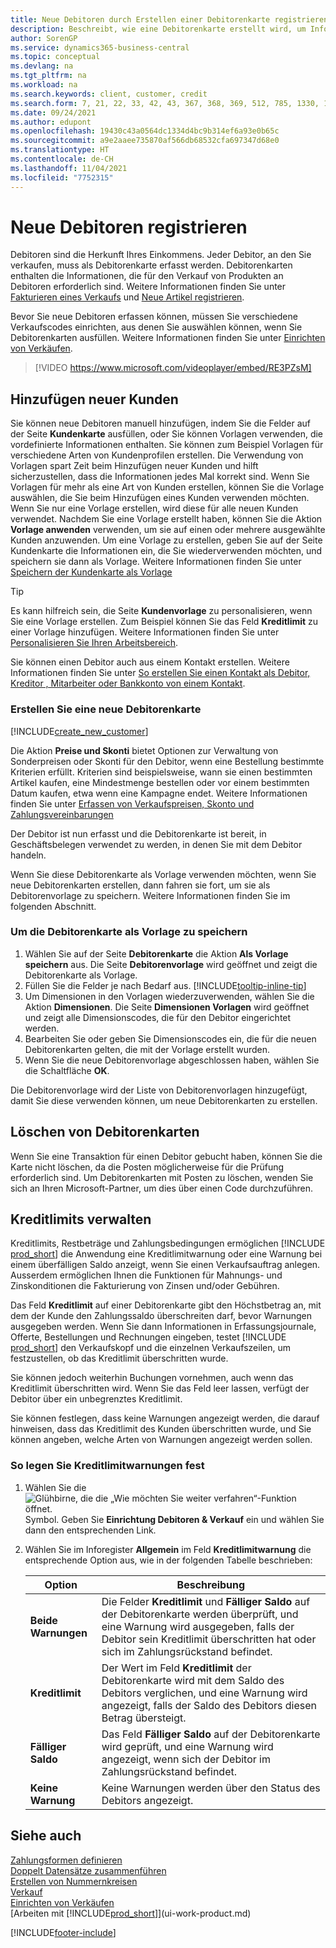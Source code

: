 ```yaml
---
title: Neue Debitoren durch Erstellen einer Debitorenkarte registrieren
description: Beschreibt, wie eine Debitorenkarte erstellt wird, um Informationen zu jedem neuen Debitor oder Clients zu erfassen, an die Sie verkaufen.
author: SorenGP
ms.service: dynamics365-business-central
ms.topic: conceptual
ms.devlang: na
ms.tgt_pltfrm: na
ms.workload: na
ms.search.keywords: client, customer, credit
ms.search.form: 7, 21, 22, 33, 42, 43, 367, 368, 369, 512, 785, 1330, 1380, 1381, 1382, 1627, 2107, 7177, 9080, 9081, 9084, 9301, 9305
ms.date: 09/24/2021
ms.author: edupont
ms.openlocfilehash: 19430c43a0564dc1334d4bc9b314ef6a93e0b65c
ms.sourcegitcommit: a9e2aaee735870af566db68532cfa697347d68e0
ms.translationtype: HT
ms.contentlocale: de-CH
ms.lasthandoff: 11/04/2021
ms.locfileid: "7752315"
---
```

# <a name="register-new-customers"></a>Neue Debitoren registrieren

Debitoren sind die Herkunft Ihres Einkommens. Jeder Debitor, an den Sie verkaufen, muss als Debitorenkarte erfasst werden. Debitorenkarten enthalten die Informationen, die für den Verkauf von Produkten an Debitoren erforderlich sind. Weitere Informationen finden Sie unter [Fakturieren eines Verkaufs](sales-how-invoice-sales.md) und [Neue Artikel registrieren](inventory-how-register-new-items.md).  

Bevor Sie neue Debitoren erfassen können, müssen Sie verschiedene Verkaufscodes einrichten, aus denen Sie auswählen können, wenn Sie Debitorenkarten ausfüllen. Weitere Informationen finden Sie unter [Einrichten von Verkäufen](sales-setup-sales.md).

> [!VIDEO https://www.microsoft.com/videoplayer/embed/RE3PZsM]

## <a name="adding-new-customers"></a>Hinzufügen neuer Kunden
Sie können neue Debitoren manuell hinzufügen, indem Sie die Felder auf der Seite **Kundenkarte** ausfüllen, oder Sie können Vorlagen verwenden, die vordefinierte Informationen enthalten. Sie können zum Beispiel Vorlagen für verschiedene Arten von Kundenprofilen erstellen. Die Verwendung von Vorlagen spart Zeit beim Hinzufügen neuer Kunden und hilft sicherzustellen, dass die Informationen jedes Mal korrekt sind. Wenn Sie Vorlagen für mehr als eine Art von Kunden erstellen, können Sie die Vorlage auswählen, die Sie beim Hinzufügen eines Kunden verwenden möchten. Wenn Sie nur eine Vorlage erstellen, wird diese für alle neuen Kunden verwendet. Nachdem Sie eine Vorlage erstellt haben, können Sie die Aktion **Vorlage anwenden** verwenden, um sie auf einen oder mehrere ausgewählte Kunden anzuwenden. Um eine Vorlage zu erstellen, geben Sie auf der Seite Kundenkarte die Informationen ein, die Sie wiederverwenden möchten, und speichern sie dann als Vorlage. Weitere Informationen finden Sie unter [Speichern der Kundenkarte als Vorlage](sales-how-register-new-customers.md#to-save-the-customer-card-as-a-template)

> [!TIP]
> Es kann hilfreich sein, die Seite **Kundenvorlage** zu personalisieren, wenn Sie eine Vorlage erstellen. Zum Beispiel können Sie das Feld **Kreditlimit** zu einer Vorlage hinzufügen. Weitere Informationen finden Sie unter [Personalisieren Sie Ihren Arbeitsbereich](/dynamics365/business-central/ui-personalization-user#to-start-personalizing-a-page-through-the-personalizing-banner).

Sie können einen Debitor auch aus einem Kontakt erstellen. Weitere Informationen finden Sie unter [So erstellen Sie einen Kontakt als Debitor, Kreditor , Mitarbeiter oder Bankkonto von einem Kontakt](marketing-create-contact-companies.md#to-create-a-customer-vendor-employee-or-bank-account-from-a-contact).  

### <a name="to-create-a-new-customer-card"></a>Erstellen Sie eine neue Debitorenkarte

[!INCLUDE[create_new_customer](includes/create_new_customer.md)]

Die Aktion **Preise und Skonti** bietet Optionen zur Verwaltung von Sonderpreisen oder Skonti für den Debitor, wenn eine Bestellung bestimmte Kriterien erfüllt. Kriterien sind beispielsweise, wann sie einen bestimmten Artikel kaufen, eine Mindestmenge bestellen oder vor einem bestimmten Datum kaufen, etwa wenn eine Kampagne endet. Weitere Informationen finden Sie unter [Erfassen von Verkaufspreisen, Skonto und Zahlungsvereinbarungen](sales-how-record-sales-price-discount-payment-agreements.md)

Der Debitor ist nun erfasst und die Debitorenkarte ist bereit, in Geschäftsbelegen verwendet zu werden, in denen Sie mit dem Debitor handeln.

Wenn Sie diese Debitorenkarte als Vorlage verwenden möchten, wenn Sie neue Debitorenkarten erstellen, dann fahren sie fort, um sie als Debitorenvorlage zu speichern. Weitere Informationen finden Sie im folgenden Abschnitt.  

### <a name="to-save-the-customer-card-as-a-template"></a>Um die Debitorenkarte als Vorlage zu speichern

1. Wählen Sie auf der Seite **Debitorenkarte** die Aktion **Als Vorlage speichern** aus. Die Seite **Debitorenvorlage** wird geöffnet und zeigt die Debitorenkarte als Vorlage.
2. Füllen Sie die Felder je nach Bedarf aus. [!INCLUDE[tooltip-inline-tip](includes/tooltip-inline-tip_md.md)]
3. Um Dimensionen in den Vorlagen wiederzuverwenden, wählen Sie die Aktion **Dimensionen**. Die Seite **Dimensionen Vorlagen** wird geöffnet und zeigt alle Dimensionscodes, die für den Debitor eingerichtet werden.
4. Bearbeiten Sie oder geben Sie Dimensionscodes ein, die für die neuen Debitorenkarten gelten, die mit der Vorlage erstellt wurden.  
5. Wenn Sie die neue Debitorenvorlage abgeschlossen haben, wählen Sie die Schaltfläche **OK**.

Die Debitorenvorlage wird der Liste von Debitorenvorlagen hinzugefügt, damit Sie diese verwenden können, um neue Debitorenkarten zu erstellen.

## <a name="deleting-customer-cards"></a>Löschen von Debitorenkarten

Wenn Sie eine Transaktion für einen Debitor gebucht haben, können Sie die Karte nicht löschen, da die Posten möglicherweise für die Prüfung erforderlich sind. Um Debitorenkarten mit Posten zu löschen, wenden Sie sich an Ihren Microsoft-Partner, um dies über einen Code durchzuführen.  

## <a name="managing-credit-limits"></a>Kreditlimits verwalten

Kreditlimits, Restbeträge und Zahlungsbedingungen ermöglichen [!INCLUDE [prod_short](includes/prod_short.md)] die Anwendung eine Kreditlimitwarnung oder eine Warnung bei einem überfälligen Saldo anzeigt, wenn Sie einen Verkaufsauftrag anlegen.  Ausserdem ermöglichen Ihnen die Funktionen für Mahnungs- und Zinskonditionen die Fakturierung von Zinsen und/oder Gebühren.  

Das Feld **Kreditlimit** auf einer Debitorenkarte gibt den Höchstbetrag an, mit dem der Kunde den Zahlungssaldo überschreiten darf, bevor Warnungen ausgegeben werden. Wenn Sie dann Informationen in Erfassungsjournale, Offerte, Bestellungen und Rechnungen eingeben, testet [!INCLUDE [prod_short](includes/prod_short.md)] den Verkaufskopf und die einzelnen Verkaufszeilen, um festzustellen, ob das Kreditlimit überschritten wurde.

Sie können jedoch weiterhin Buchungen vornehmen, auch wenn das Kreditlimit überschritten wird. Wenn Sie das Feld leer lassen, verfügt der Debitor über ein unbegrenztes Kreditlimit.  

Sie können festlegen, dass keine Warnungen angezeigt werden, die darauf hinweisen, dass das Kreditlimit des Kunden überschritten wurde, und Sie können angeben, welche Arten von Warnungen angezeigt werden sollen.

### <a name="to-specify-credit-limit-warnings"></a>So legen Sie Kreditlimitwarnungen fest

1. Wählen Sie die ![Glühbirne, die die „Wie möchten Sie weiter verfahren“-Funktion öffnet.](media/ui-search/search_small.png "Tell Me-Funktion") Symbol. Geben Sie **Einrichtung Debitoren & Verkauf** ein und wählen Sie dann den entsprechenden Link.

2. Wählen Sie im Inforegister **Allgemein** im Feld **Kreditlimitwarnung** die entsprechende Option aus, wie in der folgenden Tabelle beschrieben:

    |Option| Beschreibung|
    |------|------------|
    |**Beide Warnungen**| Die Felder **Kreditlimit** und **Fälliger Saldo** auf der Debitorenkarte werden überprüft, und eine Warnung wird ausgegeben, falls der Debitor sein Kreditlimit überschritten hat oder sich im Zahlungsrückstand befindet.|
    |**Kreditlimit**|Der Wert im Feld **Kreditlimit** der Debitorenkarte wird mit dem Saldo des Debitors verglichen, und eine Warnung wird angezeigt, falls der Saldo des Debitors diesen Betrag übersteigt.|
    |**Fälliger Saldo**|Das Feld **Fälliger Saldo** auf der Debitorenkarte wird geprüft, und eine Warnung wird angezeigt, wenn sich der Debitor im Zahlungsrückstand befindet.|
    |**Keine Warnung**|Keine Warnungen werden über den Status des Debitors angezeigt.|

## <a name="see-also"></a>Siehe auch

[Zahlungsformen definieren](finance-payment-methods.md)  
[Doppelt Datensätze zusammenführen](sales-how-merge-duplicate-records.md)  
[Erstellen von Nummernkreisen](ui-create-number-series.md)  
[Verkauf](sales-manage-sales.md)  
[Einrichten von Verkäufen](sales-setup-sales.md)  
[Arbeiten mit [!INCLUDE[prod_short](includes/prod_short.md)]](ui-work-product.md)  

[!INCLUDE[footer-include](includes/footer-banner.md)]
